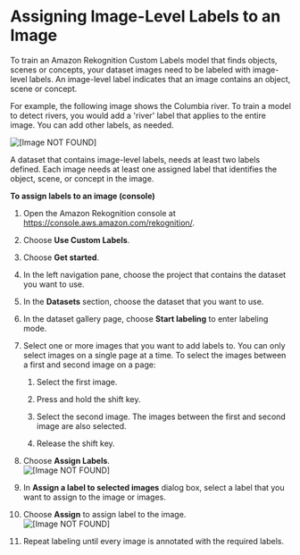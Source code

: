# Assigning Image\-Level Labels to an Image<a name="rv-assign-labels"></a>

To train an Amazon Rekognition Custom Labels model that finds objects, scenes or concepts, your dataset images need to be labeled with image\-level labels\. An image\-level label indicates that an image contains an object, scene or concept\.

For example, the following image shows the Columbia river\. To train a model to detect rivers, you would add a 'river' label that applies to the entire image\. You can add other labels, as needed\.

![\[Image NOT FOUND\]](http://docs.aws.amazon.com/rekognition/latest/customlabels-dg/images/pateros.png)

A dataset that contains image\-level labels, needs at least two labels defined\. Each image needs at least one assigned label that identifies the object, scene, or concept in the image\.

**To assign labels to an image \(console\)**

1. Open the Amazon Rekognition console at [https://console\.aws\.amazon\.com/rekognition/](https://console.aws.amazon.com/rekognition/)\.

1. Choose **Use Custom Labels**\.

1. Choose **Get started**\. 

1. In the left navigation pane, choose the project that contains the dataset you want to use\.

1. In the **Datasets** section, choose the dataset that you want to use\.

1. In the dataset gallery page, choose **Start labeling** to enter labeling mode\.

1. Select one or more images that you want to add labels to\. You can only select images on a single page at a time\. To select the images between a first and second image on a page:

   1. Select the first image\.

   1. Press and hold the shift key\.

   1. Select the second image\. The images between the first and second image are also selected\. 

   1. Release the shift key\.

1. Choose **Assign Labels**\.   
![\[Image NOT FOUND\]](http://docs.aws.amazon.com/rekognition/latest/customlabels-dg/images/select-image.png)

1. In **Assign a label to selected images** dialog box, select a label that you want to assign to the image or images\.

1. Choose **Assign** to assign label to the image\.  
![\[Image NOT FOUND\]](http://docs.aws.amazon.com/rekognition/latest/customlabels-dg/images/assign-river.png)

1. Repeat labeling until every image is annotated with the required labels\.